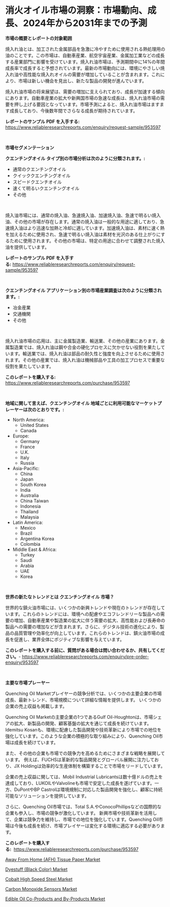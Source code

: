 <p><h1>消火オイル市場の洞察：市場動向、成長、2024年から2031年までの予測</h1></p><p><strong>市場の概要とレポートの対象範囲</strong></p>
<p><p>焼入れ油とは、加工された金属部品を急激に冷やすために使用される熱処理用の油のことです。この市場は、自動車産業、航空宇宙産業、金属加工業などの成長する産業部門に影響を受けています。焼入れ油市場は、予測期間中に14%の年間成長率で成長すると予想されています。最新の市場動向には、環境にやさしい焼入れ油や高性能な焼入れオイルの需要が増加していることが含まれます。これにより、市場は新しい機会を見出し、新たな製品の開発が進んでいます。</p><p>焼入れ油市場の将来展望は、需要の増加に支えられており、成長が加速する傾向にあります。自動車産業の拡大や新興国市場の急速な成長は、焼入れ油市場の需要を押し上げる要因となっています。市場予測によると、焼入れ油市場はますます成長しており、今後数年間でさらなる成長が期待されています。</p></p>
<p><strong>レポートのサンプル PDF を入手する:</strong> <a href="https://www.reliableresearchreports.com/enquiry/request-sample/953597">https://www.reliableresearchreports.com/enquiry/request-sample/953597</a></p>
<p>&nbsp;</p>
<p><strong>市場セグメンテーション</strong></p>
<p><strong>クエンチングオイル タイプ別の市場分析は次のように分類されます。:</strong></p>
<p><ul><li>通常のクエンチングオイル</li><li>クイッククエンチングオイル</li><li>スピードクエンチオイル</li><li>速くて明るいクエンチングオイル</li><li>その他</li></ul></p>
<p>&nbsp;</p>
<p><p>焼入油市場には、通常の焼入油、急速焼入油、加速焼入油、急速で明るい焼入油、その他の市場が存在します。通常の焼入油は一般的な用途に適しており、急速焼入油はより迅速な加熱と冷却に適しています。加速焼入油は、素材に速く熱を加えるために使用され、急速で明るい焼入油は素材を光沢のある仕上がりにするために使用されます。その他の市場は、特定の用途に合わせて調整された焼入油を提供しています。</p></p>
<p><strong>レポートのサンプル PDF を入手する:</strong>&nbsp;<a href="https://www.reliableresearchreports.com/enquiry/request-sample/953597">https://www.reliableresearchreports.com/enquiry/request-sample/953597</a></p>
<p>&nbsp;</p>
<p><strong> クエンチングオイル アプリケーション別の市場産業調査は次のように分類されます。:</strong></p>
<p><ul><li>冶金産業</li><li>交通機関</li><li>その他</li></ul></p>
<p>&nbsp;</p>
<p><p>焼入れ油市場の応用は、主に金属製造業、輸送業、その他の産業にあります。金属製造業では、焼入れ油は鋼や合金の硬化プロセスに欠かせない役割を果たしています。輸送業では、焼入れ油は部品の耐久性と強度を向上させるために使用されます。その他の産業では、焼入れ油は機械部品や工具の加工プロセスで重要な役割を果たしています。</p></p>
<p><strong>このレポートを購入する:</strong>&nbsp; <a href="https://www.reliableresearchreports.com/purchase/953597">https://www.reliableresearchreports.com/purchase/953597</a></p>
<p>&nbsp;</p>
<p><strong>地域に関して言えば、クエンチングオイル 地域ごとに利用可能なマーケットプレーヤーは次のとおりです。:</strong></p>
<p><ul>
    <li>
        North America:
        <ul>
            <li>United States</li>
            <li>Canada</li>
        </ul>
    </li>
    <li>
        Europe:
        <ul>
            <li>Germany</li>
            <li>France</li>
            <li>U.K.</li>
            <li>Italy</li>
            <li>Russia</li>
        </ul>
    </li>
    <li>
        Asia-Pacific:
        <ul>
            <li>China</li>
            <li>Japan</li>
            <li>South Korea</li>
            <li>India</li>
            <li>Australia</li>
            <li>China Taiwan</li>
            <li>Indonesia</li>
            <li>Thailand</li>
            <li>Malaysia</li>
        </ul>
    </li>
    <li>
        Latin America:
        <ul>
            <li>Mexico</li>
            <li>Brazil</li>
            <li>Argentina Korea</li>
            <li>Colombia</li>
        </ul>
    </li>
    <li>
        Middle East & Africa:
        <ul>
            <li>Turkey</li>
            <li>Saudi</li>
            <li>Arabia</li>
            <li>UAE</li>
            <li>Korea</li>
        </ul>
    </li>
    </ul></p>
<p>&nbsp;</p>
<p><strong>世界の新たなトレンドとは クエンチングオイル 市場？</strong></p>
<p><p>世界的な鎮火油市場には、いくつかの新興トレンドや現在のトレンドが存在しています。これらのトレンドには、環境への配慮やエコフレンドリーな製品への需要の増加、自動車産業や製造業の拡大に伴う需要の拡大、高性能および長寿命の製品への需要の増加などが含まれます。さらに、デジタル技術の進化により、製品の品質管理や効率化が向上しています。これらのトレンドは、鎮火油市場の成長を促進し、業界全体にポジティブな影響を与えています。</p></p>
<p><strong>このレポートを購入する前に、質問がある場合は問い合わせるか、共有してください。</strong>- <a href="https://www.reliableresearchreports.com/enquiry/pre-order-enquiry/953597">https://www.reliableresearchreports.com/enquiry/pre-order-enquiry/953597</a></p>
<p>&nbsp;</p>
<p><strong>主要な市場プレーヤー</strong></p>
<p><p>Quenching Oil Marketプレイヤーの競争分析では、いくつかの主要企業の市場成長、最新トレンド、市場規模について詳細な情報を提供します。 いくつかの企業の売上収益も掲載します。</p><p>Quenching Oil Marketの主要企業の1つであるGulf Oil-Houghtonは、市場シェアの拡大、新製品の開発、顧客基盤の拡大を通じて成長を続けています。Idemitsu Kosanも、環境に配慮した製品開発や技術革新により市場での地位を強化しています。このような企業の積極的な取り組みにより、Quenching Oil市場は成長を続けています。</p><p>また、その他の企業も市場での競争力を高めるためにさまざまな戦略を展開しています。 例えば、FUCHSは革新的な製品開発とグローバル展開に注力しており、JX Holdingは効率的な生産体制を構築することで市場をリードしています。</p><p>企業の売上収益に関しては、Mobil Industrial Lubricantsは数十億ドルの売上を達成しており、LUKOILやValvolineも市場で安定した成長を遂げています。一方、DuPontやBP Castrolは環境規制に対応した製品開発を強化し、顧客に持続可能なソリューションを提供しています。</p><p>さらに、Quenching Oil市場では、Total S.A.やConocoPhillipsなどの国際的な企業も参入し、市場の競争が激化しています。 新興市場や技術革新を活用して、企業は競争力を維持し、市場での地位を強化しています。Quenching Oil市場は今後も成長を続け、市場プレイヤーは変化する環境に適応する必要があります。</p></p>
<p><strong>このレポートを購入する:</strong>&nbsp;&nbsp;<a href="https://www.reliableresearchreports.com/purchase/953597">https://www.reliableresearchreports.com/purchase/953597</a></p>
<p><p><a href="https://github.com/Angelnienowdseej3e45z3p8c/Market-Research-Report-List-1/blob/main/away-from-home-afh-tissue-paper-market.md">Away From Home (AFH) Tissue Paper Market</a></p><p><a href="https://gamy-alyssum-396.notion.site/Dyestuff-Black-Color-Market-Size-Share-Trends-Analysis-Report-By-Application-Regional-Outlook--d4bbdf074c4247fab36f7d7040ca210c">Dyestuff (Black Color) Market</a></p><p><a href="https://view.publitas.com/reportprime-1/cobalt-high-speed-steel-market-size-growing-and-forecasted-for-period-from-2024-2031-and-provides-complete-market-analysis-of-this-market/">Cobalt High Speed Steel Market</a></p><p><a href="https://view.publitas.com/reportprime-1/carbon-monoxide-sensors-market-size-2024-2031-global-industrial-analysis-key-geographical-regions-market-share-top-key-players-product-types-and-forecast-research-report/">Carbon Monoxide Sensors Market</a></p><p><a href="https://boundless-drawbridge-702.notion.site/Edible-Oil-Co-Products-and-By-Products-Market-Size-Furnishes-Valuable-Information-Encompassing-Marke-7912d7a47dd649fa9ca7a5403fabcd1f">Edible Oil Co-Products and By-Products Market</a></p></p>